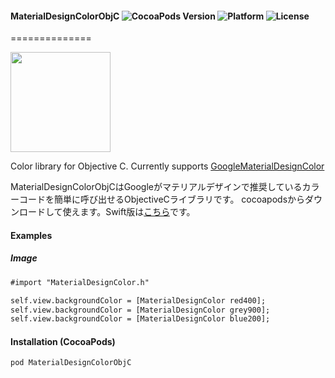#### MaterialDesignColorObjC ![CocoaPods Version](https://img.shields.io/cocoapods/v/MaterialDesignColorObjC.svg?style=flat) ![Platform](https://img.shields.io/cocoapods/p/MaterialDesignColorObjC.svg?style=flat) ![License](https://img.shields.io/cocoapods/l/MaterialDesignColorObjC.svg?style=flat)
==============

<img src="https://s3.amazonaws.com/cocoacontrols_production/uploads/control_image/image/6689/iOS_Simulator_Screen_Shot_2015.06.09_23.45.20.png" width="160px">


Color library for Objective C. Currently supports [GoogleMaterialDesignColor](https://www.google.com/design/spec/style/color.html)

MaterialDesignColorObjCはGoogleがマテリアルデザインで推奨しているカラーコードを簡単に呼び出せるObjectiveCライブラリです。 cocoapodsからダウンロードして使えます。Swift版は[こちら](https://github.com/tichise/MaterialDesignColor)です。

#### Examples

##### Image

```html
#import "MaterialDesignColor.h"

self.view.backgroundColor = [MaterialDesignColor red400];
self.view.backgroundColor = [MaterialDesignColor grey900];
self.view.backgroundColor = [MaterialDesignColor blue200];
```

#### Installation (CocoaPods)
`pod MaterialDesignColorObjC`

